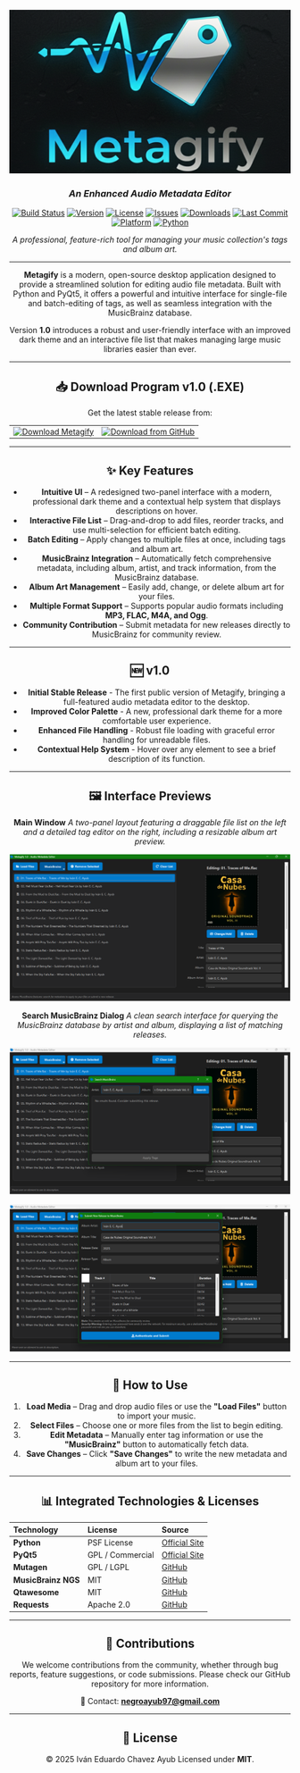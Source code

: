 ![Metagify banner](rsc/banner.png)

<div align="center">

### _An Enhanced Audio Metadata Editor_

[![Build Status](https://img.shields.io/badge/Build-Stable_Release-0A192F?style=for-the-badge&logo=github&logoColor=FFD700)](https://github.com/Ivan-Ayub97/Metagify)
[![Version](https://img.shields.io/badge/Version-1.0-FF8C00?style=for-the-badge&logo=git&logoColor=white)](https://github.com/Ivan-Ayub97/Metagify/releases/tag/v1.0)
[![License](https://img.shields.io/badge/License-MIT-6A0DAD?style=for-the-badge&logo=open-source-initiative&logoColor=white)](LICENSE)
[![Issues](https://img.shields.io/github/issues/Ivan-Ayub97/Metagify?style=for-the-badge&color=FF4500&logo=github&logoColor=white)](https://github.com/Ivan-Ayub97/Metagify/issues)
[![Downloads](https://img.shields.io/github/downloads/Ivan-Ayub97/Metagify/total?style=for-the-badge&color=FFD700&logo=download&logoColor=black)](https://github.com/Ivan-Ayub97/Metagify/releases)
[![Last Commit](https://img.shields.io/github/last-commit/Ivan-Ayub97/Metagify?style=for-the-badge&color=2E8B57&logo=git&logoColor=white)](https://github.com/Ivan-Ayub97/Metagify/commits/main)
[![Platform](https://img.shields.io/badge/Platform-Windows-0078D6?style=for-the-badge&logo=windows&logoColor=white)](#)
[![Python](https://img.shields.io/badge/Python-3.10+-3776AB?style=for-the-badge&logo=python&logoColor=FFD700)](https://www.python.org/)


_A professional, feature-rich tool for managing your music collection's tags and album art._

---

**Metagify** is a modern, open-source desktop application designed to provide a streamlined solution for editing audio file metadata. Built with Python and PyQt5, it offers a powerful and intuitive interface for single-file and batch-editing of tags, as well as seamless integration with the MusicBrainz database.

Version **1.0** introduces a robust and user-friendly interface with an improved dark theme and an interactive file list that makes managing large music libraries easier than ever.

---

## 📥 Download Program v1.0 (.EXE)

Get the latest stable release from:

<table>
  <tr>
    <td align="center">
      <a href="https://sourceforge.net/p/metagify/">
        <img alt="Download Metagify" src="https://sourceforge.net/sflogo.php?type=18&amp;group_id=3880091" width="200">
      </a>
    </td>
    <td align="center">
      <a href="https://github.com/Ivan-Ayub97/Metagify/releases/download/v1.0/Metagify1.0.zip">
        <img src="rsc/GitHub_Logo_MT.png" alt="Download from GitHub" width="200" />
      </a>
    </td>
  </tr>
</table>

---

## ✨ Key Features

- **Intuitive UI** – A redesigned two-panel interface with a modern, professional dark theme and a contextual help system that displays descriptions on hover.
- **Interactive File List** – Drag-and-drop to add files, reorder tracks, and use multi-selection for efficient batch editing.
- **Batch Editing** – Apply changes to multiple files at once, including tags and album art.
- **MusicBrainz Integration** – Automatically fetch comprehensive metadata, including album, artist, and track information, from the MusicBrainz database.
- **Album Art Management** – Easily add, change, or delete album art for your files.
- **Multiple Format Support** – Supports popular audio formats including **MP3, FLAC, M4A, and Ogg**.
- **Community Contribution** – Submit metadata for new releases directly to MusicBrainz for community review.

---

## 🆕 v1.0

- **Initial Stable Release** - The first public version of Metagify, bringing a full-featured audio metadata editor to the desktop.
- **Improved Color Palette** - A new, professional dark theme for a more comfortable user experience.
- **Enhanced File Handling** - Robust file loading with graceful error handling for unreadable files.
- **Contextual Help System** - Hover over any element to see a brief description of its function.

---

## 🖼️ Interface Previews

**Main Window**
_A two-panel layout featuring a draggable file list on the left and a detailed tag editor on the right, including a resizable album art preview._

![Main interface](rsc/Capture1.png)

**Search MusicBrainz Dialog**
_A clean search interface for querying the MusicBrainz database by artist and album, displaying a list of matching releases._

![Main interface](rsc/Capture2.png)

![Main interface](rsc/Capture3.png)

---

## 🚀 How to Use

1. **Load Media** – Drag and drop audio files or use the **"Load Files"** button to import your music.
2. **Select Files** – Choose one or more files from the list to begin editing.
3. **Edit Metadata** – Manually enter tag information or use the **"MusicBrainz"** button to automatically fetch data.
4. **Save Changes** – Click **"Save Changes"** to write the new metadata and album art to your files.

---

## 📊 Integrated Technologies & Licenses

| Technology          | License          | Source                                                        |
| :------------------ | :--------------- | :------------------------------------------------------------ |
| **Python**          | PSF License      | [Official Site](https://www.python.org)                       |
| **PyQt5**           | GPL / Commercial | [Official Site](https://www.qt.io)                            |
| **Mutagen**         | GPL / LGPL       | [GitHub](https://github.com/quodlibet/mutagen)                |
| **MusicBrainz NGS** | MIT              | [GitHub](https://github.com/metabrainz/python-musicbrainzngs) |
| **Qtawesome**       | MIT              | [GitHub](https://github.com/spyder-ide/qtawesome)             |
| **Requests**        | Apache 2.0       | [GitHub](https://github.com/psf/requests)                     |

---

## 🤝 Contributions

We welcome contributions from the community, whether through bug reports, feature suggestions, or code submissions. Please check our GitHub repository for more information.

📧 Contact: **[negroayub97@gmail.com](mailto:negroayub97@gmail.com)**

---

## 📜 License

© 2025 Iván Eduardo Chavez Ayub
Licensed under **MIT**.

</div>



